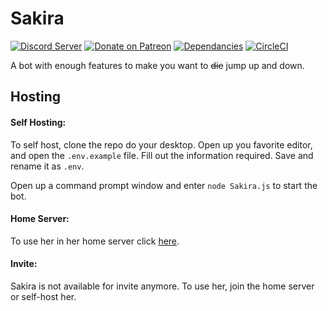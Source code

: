 # Sakira

[![Discord Server](https://discordapp.com/api/guilds/357272833824522250/embed.png)](https://discord.gg/ZPmq7EQ)
[![Donate on Patreon](https://img.shields.io/badge/patreon-donate-orange.svg)](https://www.patreon.com/axelgreavette)
[![Dependancies](https://david-dm.org/axelgreavette/Sakira.svg)](https://david-dm.org/axelgreavette/Sakira)
[![CircleCI](https://circleci.com/gh/axelgreavette/Sakira.svg?style=shield)](https://circleci.com/gh/axelgreavette/Sakira)

A bot with enough features to make you want to ~~die~~ jump up and down.

## Hosting

#### Self Hosting:
To self host, clone the repo do your desktop. Open up you favorite editor, and open the `.env.example` file. Fill out the information required. Save and rename it as `.env`. 

Open up a command prompt window and enter `node Sakira.js` to start the bot.

#### Home Server:

To use her in her home server click [here](https://discord.gg/ZPmq7EQ).

#### Invite: 

Sakira is not available for invite anymore. To use her, join the home server or self-host her.

